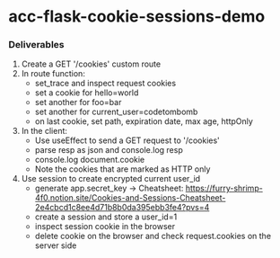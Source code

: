 # acc-flask-cookie-sessions-demo

### Deliverables
1. Create a GET '/cookies' custom route
2. In route function:
    - set_trace and inspect request cookies
    - set a cookie for hello=world
    - set another for foo=bar
    - set another for current_user=codetombomb
    - on last cookie, set path, expiration date, max age, httpOnly    
3. In the client:
    - Use useEffect to send a GET request to '/cookies'
    - parse resp as json and console.log resp
    - console.log document.cookie
    - Note the cookies that are marked as HTTP only 
4. Use session to create encrypted current user_id
    - generate app.secret_key -> Cheatsheet: https://furry-shrimp-4f0.notion.site/Cookies-and-Sessions-Cheatsheet-2e4cbcd1c8ee4d71b8b0da395ebb3fe4?pvs=4
    - create a session and store a user_id=1
    - inspect session cookie in the browser
    - delete cookie on the browser and check request.cookies on the server side
